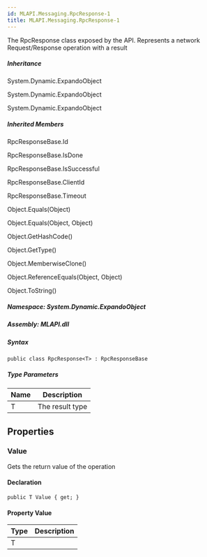```yaml
---  
id: MLAPI.Messaging.RpcResponse-1  
title: MLAPI.Messaging.RpcResponse-1  
---
```


<div class="markdown level0 summary">

The RpcResponse class exposed by the API. Represents a network
Request/Response operation with a result

</div>

<div class="markdown level0 conceptual">

</div>

<div class="inheritance">

##### Inheritance

<div class="level0">

System.Dynamic.ExpandoObject

</div>

<div class="level1">

System.Dynamic.ExpandoObject

</div>

<div class="level2">

System.Dynamic.ExpandoObject

</div>

</div>

<div class="inheritedMembers">

##### Inherited Members

<div>

RpcResponseBase.Id

</div>

<div>

RpcResponseBase.IsDone

</div>

<div>

RpcResponseBase.IsSuccessful

</div>

<div>

RpcResponseBase.ClientId

</div>

<div>

RpcResponseBase.Timeout

</div>

<div>

Object.Equals(Object)

</div>

<div>

Object.Equals(Object, Object)

</div>

<div>

Object.GetHashCode()

</div>

<div>

Object.GetType()

</div>

<div>

Object.MemberwiseClone()

</div>

<div>

Object.ReferenceEquals(Object, Object)

</div>

<div>

Object.ToString()

</div>

</div>

##### **Namespace**: System.Dynamic.ExpandoObject

##### **Assembly**: MLAPI.dll

##### Syntax

    public class RpcResponse<T> : RpcResponseBase

##### Type Parameters

| Name | Description     |
|------|-----------------|
| T    | The result type |

## Properties 

### Value

<div class="markdown level1 summary">

Gets the return value of the operation

</div>

<div class="markdown level1 conceptual">

</div>

#### Declaration

    public T Value { get; }

#### Property Value

| Type | Description |
|------|-------------|
| T    |             |
